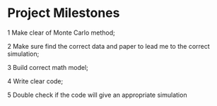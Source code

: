 Project Milestones
================

1 Make clear of Monte Carlo method;

2 Make sure find the correct data and paper to lead me to the correct simulation;

3 Build correct math model;

4 Write clear code;

5 Double check if the code will give an appropriate simulation
